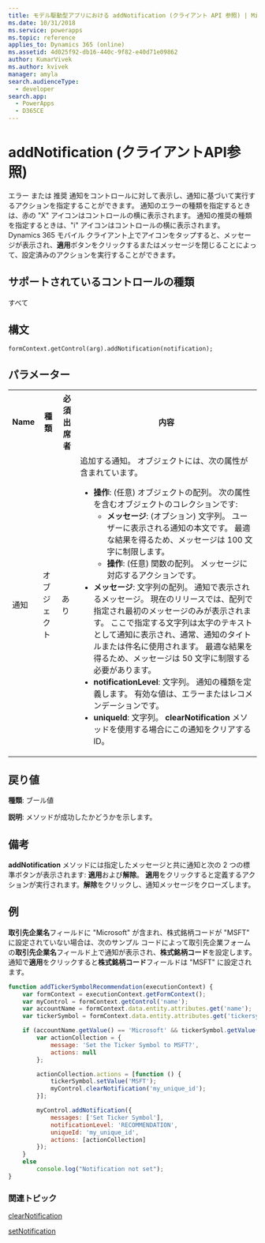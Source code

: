 ```yaml
---
title: モデル駆動型アプリにおける addNotification (クライアント API 参照) | Microsoft Docs
ms.date: 10/31/2018
ms.service: powerapps
ms.topic: reference
applies_to: Dynamics 365 (online)
ms.assetid: 4d025f92-db16-440c-9f82-e40d71e09862
author: KumarVivek
ms.author: kvivek
manager: amyla
search.audienceType:
  - developer
search.app:
  - PowerApps
  - D365CE
---
```

# <a name="addnotification-client-api-reference"></a>addNotification (クライアントAPI参照)



エラー または 推奨 通知をコントロールに対して表示し、通知に基づいて実行するアクションを指定することができます。 通知のエラーの種類を指定するときは、赤の "X" アイコンはコントロールの横に表示されます。 通知の推奨の種類を指定するときは、"i" アイコンはコントロールの横に表示されます。 Dynamics 365 モバイル クライアント上でアイコンをタップすると、メッセージが表示され、**適用**ボタンをクリックするまたはメッセージを閉じることによって、設定済みのアクションを実行することができます。 

## <a name="control-types-supported"></a>サポートされているコントロールの種類

すべて

## <a name="syntax"></a>構文

`formContext.getControl(arg).addNotification(notification);`

## <a name="parameters"></a>パラメーター

<table style="width:100%">
<tr>
<th>Name</th>
<th>種類​​</th>
<th>必須出席者</th>
<th>内容</th>
</tr>
<tr>
<td>通知</td>
<td>オブジェクト</td>
<td>あり</td>
<td>追加する通知。 オブジェクトには、次の属性が含まれています。
<ul>
<li><b>操作</b>: (任意) オブジェクトの配列。 次の属性を含むオブジェクトのコレクションです:
<ul>
<li><b>メッセージ</b>: (オプション) 文字列。 ユーザーに表示される通知の本文です。 最適な結果を得るため、メッセージは 100 文字に制限します。</li>
<li><b>操作</b>: (任意) 関数の配列。 メッセージに対応するアクションです。</li>
</ul>
<li><b>メッセージ</b>: 文字列の配列。 通知で表示されるメッセージ。 現在のリリースでは、配列で指定され最初のメッセージのみが表示されます。 ここで指定する文字列は太字のテキストとして通知に表示され、通常、通知のタイトルまたは件名に使用されます。 最適な結果を得るため、メッセージは 50 文字に制限する必要があります。</li>
<li><b>notificationLevel</b>: 文字列。 通知の種類を定義します。 有効な値は、エラーまたはレコメンデーションです。</li>
<li><b>uniqueId</b>: 文字列。 <b>clearNotification</b> メソッドを使用する場合にこの通知をクリアする ID。</li>
</ul></td>
</tr>

</table>

## <a name="return-value"></a>戻り値

**種類**: ブール値

**説明**: メソッドが成功したかどうかを示します。


## <a name="remarks"></a>備考

**addNotification** メソッドには指定したメッセージと共に通知と次の 2 つの標準ボタンが表示されます: **適用**および**解除**。 **適用**をクリックすると定義するアクションが実行されます。**解除**をクリックし、通知メッセージをクローズします。 

## <a name="example"></a>例

**取引先企業名**フィールドに "Microsoft" が含まれ、株式銘柄コードが "MSFT" に設定されていない場合は、次のサンプル コードによって取引先企業フォームの**取引先企業名**フィールド上で通知が表示され、**株式銘柄コード**を設定します。 通知で**適用**をクリックすると**株式銘柄コード**フィールドは "MSFT" に設定されます。

```JavaScript
function addTickerSymbolRecommendation(executionContext) {
    var formContext = executionContext.getFormContext();
    var myControl = formContext.getControl('name');
    var accountName = formContext.data.entity.attributes.get('name');
    var tickerSymbol = formContext.data.entity.attributes.get('tickersymbol');

    if (accountName.getValue() == 'Microsoft' && tickerSymbol.getValue() != 'MSFT') {
        var actionCollection = {
            message: 'Set the Ticker Symbol to MSFT?',
            actions: null
        };

        actionCollection.actions = [function () {
            tickerSymbol.setValue('MSFT');
            myControl.clearNotification('my_unique_id');
        }];

        myControl.addNotification({
            messages: ['Set Ticker Symbol'],
            notificationLevel: 'RECOMMENDATION',
            uniqueId: 'my_unique_id',
            actions: [actionCollection]
        });
    }
    else
        console.log("Notification not set");
}
```

### <a name="related-topics"></a>関連トピック

[clearNotification](clearNotification.md)

[setNotification](setNotification.md)



